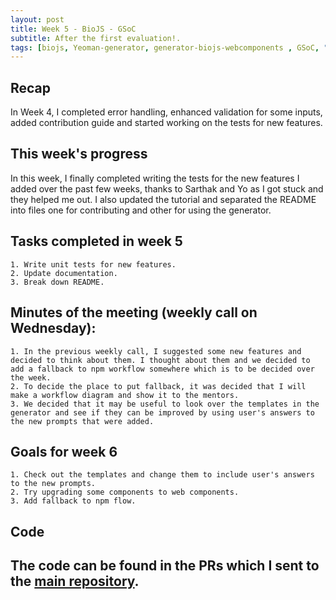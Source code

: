 ```yaml
---
layout: post
title: Week 5 - BioJS - GSoC   
subtitle: After the first evaluation!.
tags: [biojs, Yeoman-generator, generator-biojs-webcomponents , GSoC, "Summer of Code"]
---
```


## Recap
In Week 4, I completed error handling, enhanced validation for some inputs, added contribution guide and started working on the tests for new features.

## This week's progress
In this week, I finally completed writing the tests for the new features I added over the past few weeks, thanks to Sarthak and Yo as I got stuck and they helped me out. I also updated the tutorial and separated the README into files one for contributing and other for using the generator.

## Tasks completed in week 5
    1. Write unit tests for new features.
    2. Update documentation.
    3. Break down README.

## Minutes of the meeting (weekly call on Wednesday):
    1. In the previous weekly call, I suggested some new features and decided to think about them. I thought about them and we decided to add a fallback to npm workflow somewhere which is to be decided over the week.
    2. To decide the place to put fallback, it was decided that I will make a workflow diagram and show it to the mentors.
    3. We decided that it may be useful to look over the templates in the generator and see if they can be improved by using user's answers to the new prompts that were added.

## Goals for week 6
    1. Check out the templates and change them to include user's answers to the new prompts.
    2. Try upgrading some components to web components.
    3. Add fallback to npm flow.

## Code
The code can be found in the PRs which I sent to the [main repository](https://github.com/biojs/generator-biojs-webcomponents/).
---